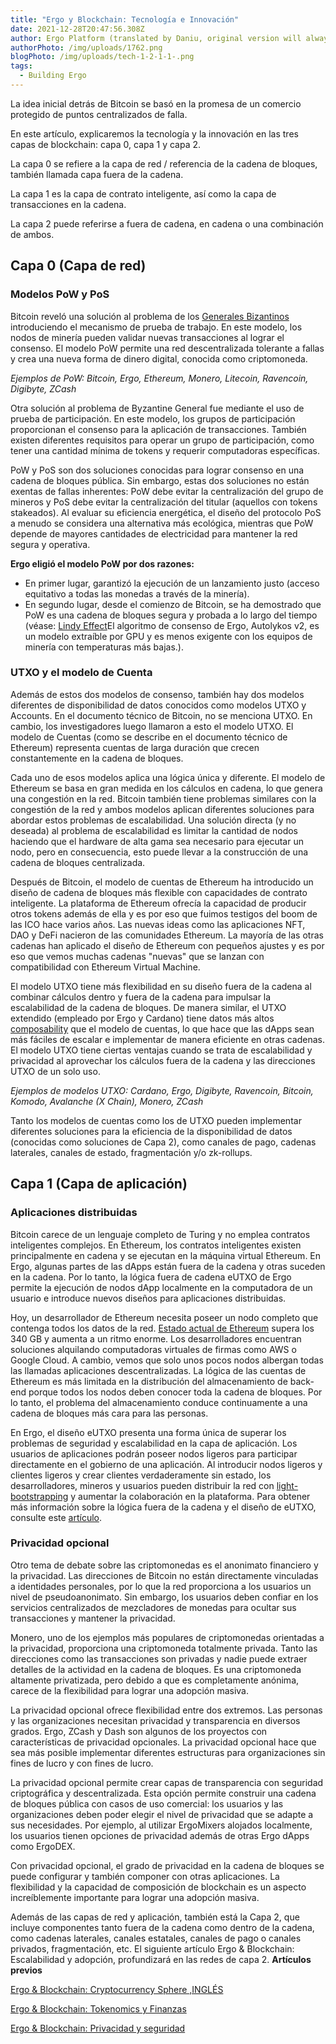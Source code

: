 ```yaml
---
title: "Ergo y Blockchain: Tecnología e Innovación"
date: 2021-12-28T20:47:56.308Z
author: Ergo Platform (translated by Daniu, original version will always prevail)
authorPhoto: /img/uploads/1762.png
blogPhoto: /img/uploads/tech-1-2-1-1-.png
tags:
  - Building Ergo
---
```

<!--StartFragment-->

La idea inicial detrás de Bitcoin se basó en la promesa de un comercio protegido de puntos centralizados de falla.

En este artículo, explicaremos la tecnología y la innovación en las tres capas de blockchain: capa 0, capa 1 y capa 2.

La capa 0 se refiere a la capa de red / referencia de la cadena de bloques, también llamada capa fuera de la cadena.

La capa 1 es la capa de contrato inteligente, así como la capa de transacciones en la cadena.

La capa 2 puede referirse a fuera de cadena, en cadena o una combinación de ambos.

## Capa 0 (Capa de red)

### Modelos PoW y PoS

Bitcoin reveló una solución al problema de los [Generales Bizantinos](https://criptomundo.com/el-problema-de-los-generales-bizantinos-una-introduccion/) introduciendo el mecanismo de prueba de trabajo. En este modelo, los nodos de minería pueden validar nuevas transacciones al lograr el consenso. El modelo PoW permite una red descentralizada tolerante a fallas y crea una nueva forma de dinero digital, conocida como criptomoneda.

*Ejemplos de PoW: Bitcoin, Ergo, Ethereum, Monero, Litecoin, Ravencoin, Digibyte, ZCash*

Otra solución al problema de Byzantine General fue mediante el uso de prueba de participación. En este modelo, los grupos de participación proporcionan el consenso para la aplicación de transacciones. También existen diferentes requisitos para operar un grupo de participación, como tener una cantidad mínima de tokens y requerir computadoras específicas.

PoW y PoS son dos soluciones conocidas para lograr consenso en una cadena de bloques pública. Sin embargo, estas dos soluciones no están exentas de fallas inherentes: PoW debe evitar la centralización del grupo de mineros y PoS debe evitar la centralización del titular (aquellos con tokens stakeados). Al evaluar su eficiencia energética, el diseño del protocolo PoS a menudo se considera una alternativa más ecológica, mientras que PoW depende de mayores cantidades de electricidad para mantener la red segura y operativa.

**Ergo eligió el modelo PoW por dos razones:**

* En primer lugar, garantizó la ejecución de un lanzamiento justo (acceso equitativo a todas las monedas a través de la minería).
* En segundo lugar, desde el comienzo de Bitcoin, se ha demostrado que PoW es una cadena de bloques segura y probada a lo largo del tiempo (véase: [Lindy Effect](https://en.wikipedia.org/wiki/Lindy_effect)El algoritmo de consenso de Ergo, Autolykos v2, es un modelo extraíble por GPU y es menos exigente con los equipos de minería con temperaturas más bajas.).

### UTXO y el modelo de Cuenta

Además de estos dos modelos de consenso, también hay dos modelos diferentes de disponibilidad de datos conocidos como modelos UTXO y Accounts. En el documento técnico de Bitcoin, no se menciona UTXO. En cambio, los investigadores luego llamaron a esto el modelo UTXO. El modelo de Cuentas (como se describe en el documento técnico de Ethereum) representa cuentas de larga duración que crecen constantemente en la cadena de bloques.

Cada uno de esos modelos aplica una lógica única y diferente. El modelo de Ethereum se basa en gran medida en los cálculos en cadena, lo que genera una congestión en la red. Bitcoin también tiene problemas similares con la congestión de la red y ambos modelos aplican diferentes soluciones para abordar estos problemas de escalabilidad. Una solución directa (y no deseada) al problema de escalabilidad es limitar la cantidad de nodos haciendo que el hardware de alta gama sea necesario para ejecutar un nodo, pero en consecuencia, esto puede llevar a la construcción de una cadena de bloques centralizada.

Después de Bitcoin, el modelo de cuentas de Ethereum ha introducido un diseño de cadena de bloques más flexible con capacidades de contrato inteligente. La plataforma de Ethereum ofrecía la capacidad de producir otros tokens además de ella y es por eso que fuimos testigos del boom de las ICO hace varios años. Las nuevas ideas como las aplicaciones NFT, DAO y DeFi nacieron de las comunidades Ethereum. La mayoría de las otras cadenas han aplicado el diseño de Ethereum con pequeños ajustes y es por eso que vemos muchas cadenas "nuevas" que se lanzan con compatibilidad con Ethereum Virtual Machine.


El modelo UTXO tiene más flexibilidad en su diseño fuera de la cadena al combinar cálculos dentro y fuera de la cadena para impulsar la escalabilidad de la cadena de bloques. De manera similar, el UTXO extendido (empleado por Ergo y Cardano) tiene datos más altos [composability](https://en.wikipedia.org/wiki/Composability) que el modelo de cuentas, lo que hace que las dApps sean más fáciles de escalar e implementar de manera eficiente en otras cadenas. El modelo UTXO tiene ciertas ventajas cuando se trata de escalabilidad y privacidad al aprovechar los cálculos fuera de la cadena y las direcciones UTXO de un solo uso.

*Ejemplos de modelos UTXO: Cardano, Ergo, Digibyte, Ravencoin, Bitcoin, Komodo, Avalanche (X Chain), Monero, ZCash*

Tanto los modelos de cuentas como los de UTXO pueden implementar diferentes soluciones para la eficiencia de la disponibilidad de datos (conocidas como soluciones de Capa 2), como canales de pago, cadenas laterales, canales de estado, fragmentación y/o zk-rollups.

## Capa 1 (Capa de aplicación)

### Aplicaciones distribuidas

Bitcoin carece de un lenguaje completo de Turing y no emplea contratos inteligentes complejos. En Ethereum, los contratos inteligentes existen principalmente en cadena y se ejecutan en la máquina virtual Ethereum. En Ergo, algunas partes de las dApps están fuera de la cadena y otras suceden en la cadena. Por lo tanto, la lógica fuera de cadena eUTXO de Ergo permite la ejecución de nodos dApp localmente en la computadora de un usuario e introduce nuevos diseños para aplicaciones distribuidas.

Hoy, un desarrollador de Ethereum necesita poseer un nodo completo que contenga todos los datos de la red. [Estado actual de Ethereum](https://etherscan.io/chartsync/chaindefault) supera los 340 GB y aumenta a un ritmo enorme. Los desarrolladores encuentran soluciones alquilando computadoras virtuales de firmas como AWS o Google Cloud. A cambio, vemos que solo unos pocos nodos albergan todas las llamadas aplicaciones descentralizadas. La lógica de las cuentas de Ethereum es más limitada en la distribución del almacenamiento de back-end porque todos los nodos deben conocer toda la cadena de bloques. Por lo tanto, el problema del almacenamiento conduce continuamente a una cadena de bloques más cara para las personas.

En Ergo, el diseño eUTXO presenta una forma única de superar los problemas de seguridad y escalabilidad en la capa de aplicación. Los usuarios de aplicaciones podrán poseer nodos ligeros para participar directamente en el gobierno de una aplicación. Al introducir nodos ligeros y clientes ligeros y crear clientes verdaderamente sin estado, los desarrolladores, mineros y usuarios pueden distribuir la red con [light-bootstrapping](https://medium.com/@ergoplatformes/nipopows-592093035ac6) y aumentar la colaboración en la plataforma. Para obtener más información sobre la lógica fuera de la cadena y el diseño de eUTXO, consulte este [artículo](https://ergoplatform.org/en/blog/2021-10-04-off-chain-logic-and-eutxo/).

### Privacidad opcional

Otro tema de debate sobre las criptomonedas es el anonimato financiero y la privacidad. Las direcciones de Bitcoin no están directamente vinculadas a identidades personales, por lo que la red proporciona a los usuarios un nivel de pseudoanonimato. Sin embargo, los usuarios deben confiar en los servicios centralizados de mezcladores de monedas para ocultar sus transacciones y mantener la privacidad.

Monero, uno de los ejemplos más populares de criptomonedas orientadas a la privacidad, proporciona una criptomoneda totalmente privada. Tanto las direcciones como las transacciones son privadas y nadie puede extraer detalles de la actividad en la cadena de bloques. Es una criptomoneda altamente privatizada, pero debido a que es completamente anónima, carece de la flexibilidad para lograr una adopción masiva.

La privacidad opcional ofrece flexibilidad entre dos extremos. Las personas y las organizaciones necesitan privacidad y transparencia en diversos grados. Ergo, ZCash y Dash son algunos de los proyectos con características de privacidad opcionales. La privacidad opcional hace que sea más posible implementar diferentes estructuras para organizaciones sin fines de lucro y con fines de lucro.

La privacidad opcional permite crear capas de transparencia con seguridad criptográfica y descentralizada. Esta opción permite construir una cadena de bloques pública con casos de uso comercial: los usuarios y las organizaciones deben poder elegir el nivel de privacidad que se adapte a sus necesidades. Por ejemplo, al utilizar ErgoMixers alojados localmente, los usuarios tienen opciones de privacidad además de otras Ergo dApps como ErgoDEX.

Con privacidad opcional, el grado de privacidad en la cadena de bloques se puede configurar y también componer con otras aplicaciones. La flexibilidad y la capacidad de composición de blockchain es un aspecto increíblemente importante para lograr una adopción masiva.

Además de las capas de red y aplicación, también está la Capa 2, que incluye componentes tanto fuera de la cadena como dentro de la cadena, como cadenas laterales, canales estatales, canales de pago o canales privados, fragmentación, etc. El siguiente artículo Ergo & Blockchain: Escalabilidad y adopción, profundizará en las redes de capa 2.
**Artículos previos**

[Ergo & Blockchain: Cryptocurrency Sphere ,INGLÉS](https://ergoplatform.org/en/blog/2021-10-26-ergo-blockchain-cryptocurrency-sphere/)

[Ergo & Blockchain: Tokenomics y Finanzas](https://ergoplatform.org/es/blog/2021-11-05-ergo-blockchain-tokenomics-and-finance/)

[Ergo & Blockchain: Privacidad y seguridad](https://ergoplatform.org/es/blog/2021-12-02-ergo-blockchain-privacy-and-security/)

<!--EndFragment-->